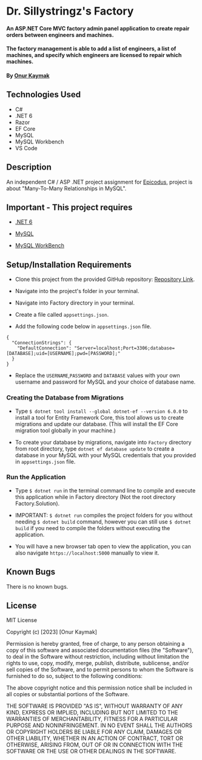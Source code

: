 # Dr. Sillystringz's Factory

#### An ASP.NET Core MVC factory admin panel application to create repair orders between engineers and machines.

#### The factory management is able to add a list of engineers, a list of machines, and specify which engineers are licensed to repair which machines.

#### By [Onur Kaymak](https://onurkaymak.com)

## Technologies Used

- C#
- .NET 6
- Razor
- EF Core
- MySQL
- MySQL Workbench
- VS Code

## Description

An independent C# / ASP .NET project assignment for [Epicodus](https://www.epicodus.com/), project is about "Many-To-Many Relationships in MySQL".

## Important - This project requires

- [.NET 6](https://dotnet.microsoft.com/en-us/download/dotnet/6.0)

- [MySQL](https://dev.mysql.com/downloads/mysql)

- [MySQL WorkBench](https://dev.mysql.com/downloads/workbench)

## Setup/Installation Requirements

- Clone this project from the provided GitHub repository: [Repository Link](https://github.com/onurkaymak/factory).

- Navigate into the project's folder in your terminal.

- Navigate into Factory directory in your terminal.

- Create a file called `appsettings.json`.

- Add the following code below in `appsettings.json` file.

```
{
  "ConnectionStrings": {
    "DefaultConnection": "Server=localhost;Port=3306;database=[DATABASE];uid=[USERNAME];pwd=[PASSWORD];"
  }
}

```

- Replace the `USERNAME`,`PASSWORD` and `DATABASE` values with your own username and password for MySQL and your choice of database name.

### Creating the Database from Migrations

- Type `$ dotnet tool install --global dotnet-ef --version 6.0.0` to install a tool for Entity Framework Core, this tool allows us to create migrations and update our database. (This will install the EF Core migration tool globally in your machine.)

- To create your database by migrations, navigate into `Factory` directory from root directory, type `dotnet ef database update` to create a database in your MySQL with your MySQL credentials that you provided in `appsettings.json` file.

### Run the Application

- Type `$ dotnet run` in the terminal command line to compile and execute this application while in Factory directory (Not the root directory Factory.Solution).

- IMPORTANT: `$ dotnet run` compiles the project folders for you without needing `$ dotnet build` command, however you can still use `$ dotnet build` if you need to compile the folders without executing the application.

- You will have a new browser tab open to view the application, you can also navigate `https://localhost:5000` manually to view it.

## Known Bugs

There is no known bugs.

## License

MIT License

Copyright (c) [2023] [Onur Kaymak]

Permission is hereby granted, free of charge, to any person obtaining a copy
of this software and associated documentation files (the "Software"), to deal
in the Software without restriction, including without limitation the rights
to use, copy, modify, merge, publish, distribute, sublicense, and/or sell
copies of the Software, and to permit persons to whom the Software is
furnished to do so, subject to the following conditions:

The above copyright notice and this permission notice shall be included in all
copies or substantial portions of the Software.

THE SOFTWARE IS PROVIDED "AS IS", WITHOUT WARRANTY OF ANY KIND, EXPRESS OR
IMPLIED, INCLUDING BUT NOT LIMITED TO THE WARRANTIES OF MERCHANTABILITY,
FITNESS FOR A PARTICULAR PURPOSE AND NONINFRINGEMENT. IN NO EVENT SHALL THE
AUTHORS OR COPYRIGHT HOLDERS BE LIABLE FOR ANY CLAIM, DAMAGES OR OTHER
LIABILITY, WHETHER IN AN ACTION OF CONTRACT, TORT OR OTHERWISE, ARISING FROM,
OUT OF OR IN CONNECTION WITH THE SOFTWARE OR THE USE OR OTHER DEALINGS IN THE
SOFTWARE.
